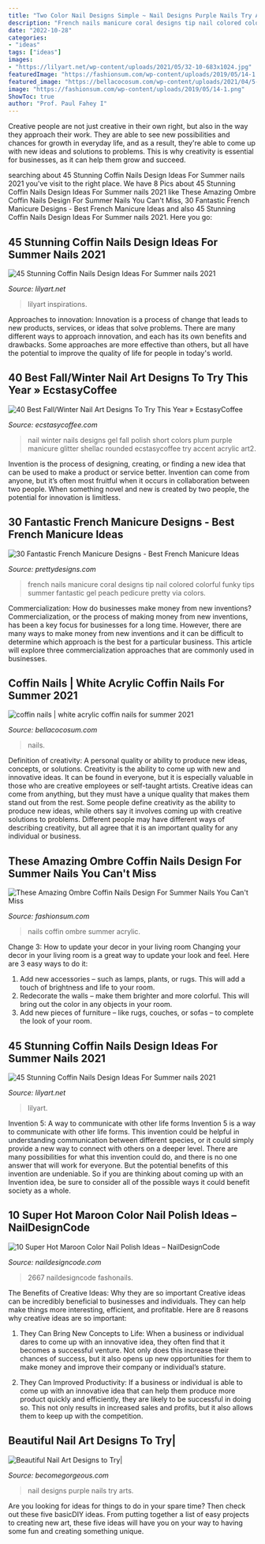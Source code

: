```yaml
---
title: "Two Color Nail Designs Simple ~ Nail Designs Purple Nails Try Arts"
description: "French nails manicure coral designs tip nail colored colorful funky tips summer fantastic gel peach pedicure pretty via colors"
date: "2022-10-28"
categories:
- "ideas"
tags: ["ideas"]
images:
- "https://lilyart.net/wp-content/uploads/2021/05/32-10-683x1024.jpg"
featuredImage: "https://fashionsum.com/wp-content/uploads/2019/05/14-1.png"
featured_image: "https://bellacocosum.com/wp-content/uploads/2021/04/5-15.jpg"
image: "https://fashionsum.com/wp-content/uploads/2019/05/14-1.png"
ShowToc: true
author: "Prof. Paul Fahey I"
---
```



Creative people are not just creative in their own right, but also in the way they approach their work. They are able to see new possibilities and chances for growth in everyday life, and as a result, they're able to come up with new ideas and solutions to problems. This is why creativity is essential for businesses, as it can help them grow and succeed.

	

		
searching about 45 Stunning Coffin Nails Design Ideas For Summer nails 2021 you've visit to the right place. We have 8 Pics about 45 Stunning Coffin Nails Design Ideas For Summer nails 2021 like These Amazing Ombre Coffin Nails Design For Summer Nails You Can&#039;t Miss, 30 Fantastic French Manicure Designs - Best French Manicure Ideas and also 45 Stunning Coffin Nails Design Ideas For Summer nails 2021. Here you go:
		
    
## 45 Stunning Coffin Nails Design Ideas For Summer Nails 2021

<img loading=lazy src="https://lilyart.net/wp-content/uploads/2021/05/32-10-683x1024.jpg" onerror="this.onerror=null;this.src='https://tse4.mm.bing.net/th?id=OIP.pW8jaIAZo08FJJsm61HgPAHaLG&amp;pid=15.1';" alt="45 Stunning Coffin Nails Design Ideas For Summer nails 2021">

_Source: lilyart.net_

>lilyart inspirations. 

	

Approaches to innovation:
Innovation is a process of change that leads to new products, services, or ideas that solve problems. There are many different ways to approach innovation, and each has its own benefits and drawbacks. Some approaches are more effective than others, but all have the potential to improve the quality of life for people in today's world.

    
## 40 Best Fall/Winter Nail Art Designs To Try This Year » EcstasyCoffee

<img loading=lazy src="https://i1.wp.com/www.ecstasycoffee.com/wp-content/uploads/2016/10/Winter-Nail-Art2.jpg" onerror="this.onerror=null;this.src='https://tse3.mm.bing.net/th?id=OIP.dsIWPr_TtvC8pzBA-LN-YQHaJ3&amp;pid=15.1';" alt="40 Best Fall/Winter Nail Art Designs To Try This Year » EcstasyCoffee">

_Source: ecstasycoffee.com_

>nail winter nails designs gel fall polish short colors plum purple manicure glitter shellac rounded ecstasycoffee try accent acrylic art2. 

	

Invention is the process of designing, creating, or finding a new idea that can be used to make a product or service better. Invention can come from anyone, but it’s often most fruitful when it occurs in collaboration between two people. When something novel and new is created by two people, the potential for innovation is limitless.

    
## 30 Fantastic French Manicure Designs - Best French Manicure Ideas

<img loading=lazy src="http://www.prettydesigns.com/wp-content/uploads/2014/07/Coral-French-Nails.jpg" onerror="this.onerror=null;this.src='https://tse4.mm.bing.net/th?id=OIP.luC_yBlmfqd4Wkbq8f6NVgHaKE&amp;pid=15.1';" alt="30 Fantastic French Manicure Designs - Best French Manicure Ideas">

_Source: prettydesigns.com_

>french nails manicure coral designs tip nail colored colorful funky tips summer fantastic gel peach pedicure pretty via colors. 

	

Commercialization: How do businesses make money from new inventions?
Commercialization, or the process of making money from new inventions, has been a key focus for businesses for a long time. However, there are many ways to make money from new inventions and it can be difficult to determine which approach is the best for a particular business. This article will explore three commercialization approaches that are commonly used in businesses.

    
## Coffin Nails | White Acrylic Coffin Nails For Summer 2021

<img loading=lazy src="https://bellacocosum.com/wp-content/uploads/2021/04/5-15.jpg" onerror="this.onerror=null;this.src='https://tse3.mm.bing.net/th?id=OIP.tlwLhFasU_zBU5CkoXRTBgHaLH&amp;pid=15.1';" alt="coffin nails | white acrylic coffin nails for summer 2021">

_Source: bellacocosum.com_

>nails. 

	

Definition of creativity: A personal quality or ability to produce new ideas, concepts, or solutions.
Creativity is the ability to come up with new and innovative ideas. It can be found in everyone, but it is especially valuable in those who are creative employees or self-taught artists. Creative ideas can come from anything, but they must have a unique quality that makes them stand out from the rest. Some people define creativity as the ability to produce new ideas, while others say it involves coming up with creative solutions to problems. Different people may have different ways of describing creativity, but all agree that it is an important quality for any individual or business.

    
## These Amazing Ombre Coffin Nails Design For Summer Nails You Can&#039;t Miss

<img loading=lazy src="https://fashionsum.com/wp-content/uploads/2019/05/14-1.png" onerror="this.onerror=null;this.src='https://tse1.mm.bing.net/th?id=OIP.ToJemqlYJniIpcsLQI0MKgHaKf&amp;pid=15.1';" alt="These Amazing Ombre Coffin Nails Design For Summer Nails You Can&#039;t Miss">

_Source: fashionsum.com_

>nails coffin ombre summer acrylic. 

	

Change 3: How to update your decor in your living room
Changing your decor in your living room is a great way to update your look and feel. Here are 3 easy ways to do it: 
1. Add new accessories – such as lamps, plants, or rugs. This will add a touch of brightness and life to your room. 
2. Redecorate the walls – make them brighter and more colorful. This will bring out the color in any objects in your room. 
3. Add new pieces of furniture – like rugs, couches, or sofas – to complete the look of your room.

    
## 45 Stunning Coffin Nails Design Ideas For Summer Nails 2021

<img loading=lazy src="https://lilyart.net/wp-content/uploads/2021/05/29-10-683x1024.jpg" onerror="this.onerror=null;this.src='https://tse2.mm.bing.net/th?id=OIP.DDsMFNWr558pqutAq_Qk2wHaLG&amp;pid=15.1';" alt="45 Stunning Coffin Nails Design Ideas For Summer nails 2021">

_Source: lilyart.net_

>lilyart. 

	

Invention 5: A way to communicate with other life forms
Invention 5 is a way to communicate with other life forms. This invention could be helpful in understanding communication between different species, or it could simply provide a new way to connect with others on a deeper level. There are many possibilities for what this invention could do, and there is no one answer that will work for everyone. But the potential benefits of this invention are undeniable. So if you are thinking about coming up with an Invention idea, be sure to consider all of the possible ways it could benefit society as a whole.

    
## 10 Super Hot Maroon Color Nail Polish Ideas – NailDesignCode

<img loading=lazy src="https://naildesigncode.com/wp-content/uploads/2017/09/maroon-nail.jpg" onerror="this.onerror=null;this.src='https://tse1.mm.bing.net/th?id=OIP.9KimoFtwJSdYxBYPp71olgHaHd&amp;pid=15.1';" alt="10 Super Hot Maroon Color Nail Polish Ideas – NailDesignCode">

_Source: naildesigncode.com_

>2667 naildesigncode fashonails. 

	

The Benefits of Creative Ideas: Why they are so important
Creative ideas can be incredibly beneficial to businesses and individuals. They can help make things more interesting, efficient, and profitable. Here are 8 reasons why creative ideas are so important:
1. They Can Bring New Concepts to Life: When a business or individual dares to come up with an innovative idea, they often find that it becomes a successful venture. Not only does this increase their chances of success, but it also opens up new opportunities for them to make money and improve their company or individual’s stature.

2. They Can Improved Productivity: If a business or individual is able to come up with an innovative idea that can help them produce more product quickly and efficiently, they are likely to be successful in doing so. This not only results in increased sales and profits, but it also allows them to keep up with the competition.


    
## Beautiful Nail Art Designs To Try|

<img loading=lazy src="http://static.becomegorgeous.com/img/arts/2011/Jul/16/4976/purple_nails_2.jpg" onerror="this.onerror=null;this.src='https://tse2.mm.bing.net/th?id=OIP.p3nBJYXH0elOWJUeI90y4AHaKW&amp;pid=15.1';" alt="Beautiful Nail Art Designs to Try|">

_Source: becomegorgeous.com_

>nail designs purple nails try arts. 

	

Are you looking for ideas for things to do in your spare time? Then check out these five basicDIY ideas. From putting together a list of easy projects to creating new art, these five ideas will have you on your way to having some fun and creating something unique.

